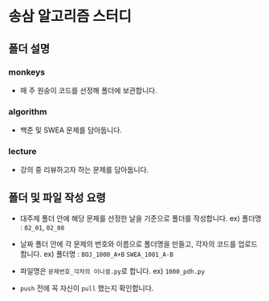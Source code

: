 # 송삼 알고리즘 스터디

## 폴더 설명

### monkeys
- 매 주 원숭이 코드를 선정해 폴더에 보관합니다.

### algorithm
- 백준 및 SWEA 문제를 담아둡니다. 
  
### lecture
- 강의 중 리뷰하고자 하는 문제를 담아둡니다. 

## 폴더 및 파일 작성 요령
- 대주제 폴더 안에 해당 문제를 선정한 날을 기준으로 폴더를 작성합니다.
ex) 폴더명 : `02_01`, `02_08`

- 날짜 폴더 안에 각 문제의 번호와 이름으로 폴더명을 만들고, 각자의 코드를 업로드 합니다. ex) 폴더명 : `BOJ_1000_A+B` `SWEA_1001_A-B`
- 파일명은 `문제번호_각자의 이니셜.py`로 합니다. ex) `1000_pdh.py`
- `push` 전에 꼭 자신이 `pull` 했는지 확인합니다.